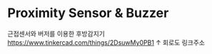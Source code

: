 # Proximity Sensor & Buzzer 
근접센서와 버저를 이용한 후방감지기
https://www.tinkercad.com/things/2DsuwMy0PB1
                   ↑
              회로도 링크주소
